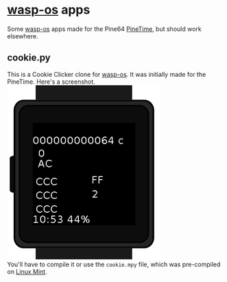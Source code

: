 # [wasp-os](https://www.github.com/daniel-thompson/wasp-os) apps
Some [wasp-os](https://www.github.com/daniel-thompson/wasp-os) apps made for the Pine64 [PineTime](https://pine64.com/product/pinetime-smartwatch-sealed/), but should work elsewhere.

## cookie.py

This is a Cookie Clicker clone for [wasp-os](https://www.github.com/daniel-thompson/wasp-os).
It was initially made for the PineTime.
Here's a screenshot.
<img src=https://github.com/pogchamp2/wasp-os-apps/raw/main/CookieApp.png alt=CookieApp.png/>
<br/>
You'll have to compile it or use the `cookie.mpy` file, which was pre-compiled on [Linux Mint](https://linuxmint.com/).
